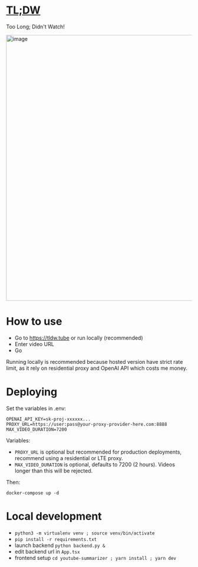 # [TL;DW](https://tldw.tube)

Too Long; Didn't Watch!

<img width="720" alt="image" src="https://github.com/user-attachments/assets/b9209b0b-f856-4937-9238-bdbce7486dff" />

# How to use

- Go to https://tldw.tube or run locally (recommended)
- Enter video URL
- Go

Running locally is recommended because hosted version have strict rate limit, as it rely on residential proxy and OpenAI API which costs me money.

# Deploying

Set the variables in .env:

```
OPENAI_API_KEY=sk-proj-xxxxxx...
PROXY_URL=https://user:pass@your-proxy-provider-here.com:8888
MAX_VIDEO_DURATION=7200
```

Variables: 
- `PROXY_URL` is optional but recommended for production deployments, recommend using a residential or LTE proxy.
- `MAX_VIDEO_DURATION` is optional, defaults to 7200 (2 hours). Videos longer than this will be rejected.

Then:

```
docker-compose up -d
```

# Local development

- `python3 -m virtualenv venv ; source venv/bin/activate`
- `pip install -r requirements.txt`
- launch backend `python backend.py &`
- edit backend url in `App.tsx`
- frontend setup `cd youtube-summarizer ; yarn install ; yarn dev`
